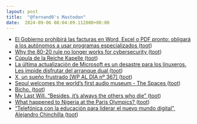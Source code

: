 ```yaml
---
layout: post
title:  "@fernand0's Mastodon"
date:  2024-09-06 08:04:09.112000+00:00
---
```

*  [El Gobierno prohibirá las facturas en Word, Excel o PDF pronto: obligará a los autónomos a usar programas especializados ](https://www.genbeta.com/actualidad/gobierno-prohibira-facturas-word-excel-pdf-pronto-obligara-a-autonomos-a-usar-programas-especializado) ([toot](https://mastodon.social/@fernand0/113089567071453702))
*  [Why the 80-20 rule no longer works for cybersecurity ](https://www.scmagazine.com/perspective/why-the-80-20-rule-no-longer-works-for-cybersecurit) ([toot](https://mastodon.social/@fernand0/113089424709275433))
*  [Cúpula de la Reiche Kapelle ](https://www.flickr.com/photos/fernand0/53946432544) ([toot](https://mastodon.social/@fernand0/113089341014981330))
*  [La última actualización de Microsoft es un desastre para los linuxeros. Les impide disfrutar del arranque dual ](https://www.xataka.com/aplicaciones/ultima-actualizacion-microsoft-desastre-para-linuxeros-les-impide-disfrutar-arranque-dua) ([toot](https://mastodon.social/@fernand0/113088764695002790))
*  [X, un sueño frustrado [WP AL DÍA nº 367] ](https://www.blogpocket.com/2024/08/19/x-un-sueno-frustrado-wp-al-dia-no-367) ([toot](https://mastodon.social/@fernand0/113087929437041560))
*  [Seoul welcomes the world’s first audio museum - The Spaces ](https://thespaces.com/seoul-welcomes-the-worlds-first-audio-museum) ([toot](https://mastodon.social/@fernand0/113086198412482419))
*  [Bicho. ](https://avecesunafoto.wordpress.com/2024/09/05/bicho-6) ([toot](https://mastodon.social/@fernand0/113086079367934734))
*  [My Last Will. “Besides, it’s always the others who die” ](https://we-make-money-not-art.com/my-last-will-besides-its-always-the-others-who-die) ([toot](https://mastodon.social/@fernand0/113085806142489907))
*  [What happened to Nigeria at the Paris Olympics? ](https://globalvoices.org/2024/08/21/what-happened-to-nigeria-at-the-paris-olympics) ([toot](https://mastodon.social/@fernand0/113085556833738871))
*  [“Telefónica con la educación para liderar el nuevo mundo digital”, Alejandro Chinchilla ](https://www.telefonica.com/es/sala-comunicacion/blog/telefonica-educacion-liderar-nuevo-mundo-digital-alejandro-chinchilla) ([toot](https://mastodon.social/@fernand0/113085353871505944))
